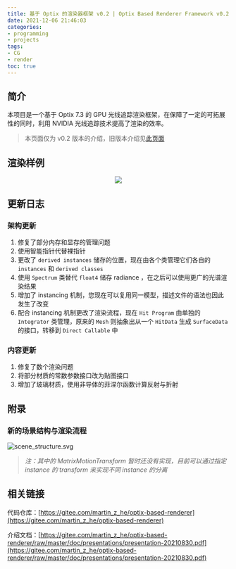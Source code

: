 ```yaml
---
title: 基于 Optix 的渲染器框架 v0.2 | Optix Based Renderer Framework v0.2
date: 2021-12-06 21:46:03
categories: 
- programming
- projects
tags: 
- CG
- render
toc: true
---
```


## 简介

本项目是一个基于 Optix 7.3 的 GPU 光线追踪渲染框架，在保障了一定的可拓展性的同时，利用 NVIDIA 光线追踪技术提高了渲染的效率。

> 本页面仅为 v0.2 版本的介绍，旧版本介绍见[此页面](/2021/10/OptixBasedRendererFramework/)

## 渲染样例

<center><img src="cornell-box-new.png" style="max-height: 40vh"></center>

## 更新日志

### 架构更新

1. 修复了部分内存和显存的管理问题
2. 使用智能指针代替裸指针
3. 更改了 `derived instances` 储存的位置，现在由各个类管理它们各自的 `instances` 和 `derived classes`
4. 使用 `Spectrum` 类替代 `float4` 储存 radiance ，在之后可以使用更广的光谱渲染结果
5. 增加了 instancing 机制，您现在可以复用同一模型，描述文件的语法也因此发生了改变
6. 配合 instancing 机制更改了渲染流程，现在 `Hit Program` 由单独的 `Integrator` 类管理，原来的 `Mesh` 则抽象出从一个 `HitData` 生成 `SurfaceData` 的接口，转移到 `Direct Callable` 中

### 内容更新

1. 修复了数个渲染问题
2. 将部分材质的常数参数接口改为贴图接口
3. 增加了玻璃材质，使用非导体的菲涅尔函数计算反射与折射

## 附录

### 新的场景结构与渲染流程

![scene_structure.svg](scene_structure.svg)

> *注：其中的 MatrixMotionTransform 暂时还没有实现，目前可以通过指定 instance 的 transform 来实现不同 instance 的分离*

## 相关链接

代码仓库：[https://gitee.com/martin_z_he/optix-based-renderer](https://gitee.com/martin_z_he/optix-based-renderer)

介绍文档：[https://gitee.com/martin_z_he/optix-based-renderer/raw/master/doc/presentations/presentation-20210830.pdf](https://gitee.com/martin_z_he/optix-based-renderer/raw/master/doc/presentations/presentation-20210830.pdf)

